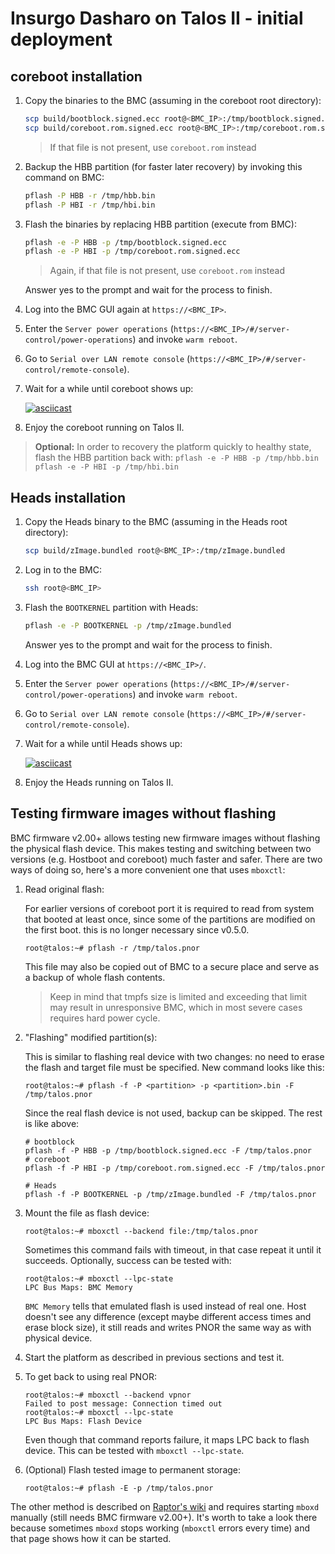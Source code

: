 # Insurgo Dasharo on Talos II - initial deployment

## coreboot installation

1. Copy the binaries to the BMC
   (assuming in the coreboot root directory):

    ```bash
    scp build/bootblock.signed.ecc root@<BMC_IP>:/tmp/bootblock.signed.ecc
    scp build/coreboot.rom.signed.ecc root@<BMC_IP>:/tmp/coreboot.rom.signed.ecc
    ```

    > If that file is not present, use `coreboot.rom` instead

1. Backup the HBB partition (for faster later recovery) by invoking this
   command on BMC:

    ```bash
    pflash -P HBB -r /tmp/hbb.bin
    pflash -P HBI -r /tmp/hbi.bin
    ```

1. Flash the binaries by replacing HBB partition (execute from BMC):

    ```bash
    pflash -e -P HBB -p /tmp/bootblock.signed.ecc
    pflash -e -P HBI -p /tmp/coreboot.rom.signed.ecc
    ```

    > Again, if that file is not present, use `coreboot.rom` instead

    Answer yes to the prompt and wait for the process to finish.

1. Log into the BMC GUI again at `https://<BMC_IP>`.

1. Enter the `Server power operations`
   (`https://<BMC_IP>/#/server-control/power-operations`) and invoke
  `warm reboot`.

1. Go to `Serial over LAN remote console` (`https://<BMC_IP>/#/server-control/remote-console`).

1. Wait for a while until coreboot shows up:

    [![asciicast](https://asciinema.org/a/zkQV1KhxY4n6IrlzssuvFHHS5.svg)](https://asciinema.org/a/zkQV1KhxY4n6IrlzssuvFHHS5)

1. Enjoy the coreboot running on Talos II.

> **Optional:** In order to recovery the platform quickly to healthy state, flash
> the HBB partition back with:
> `pflash -e -P HBB -p /tmp/hbb.bin`
> `pflash -e -P HBI -p /tmp/hbi.bin`

## Heads installation

1. Copy the Heads binary to the BMC (assuming in the Heads root directory):

    ```bash
    scp build/zImage.bundled root@<BMC_IP>:/tmp/zImage.bundled
    ```

1. Log in to the BMC:

    ```bash
    ssh root@<BMC_IP>
    ```

1. Flash the `BOOTKERNEL` partition with Heads:

    ```bash
    pflash -e -P BOOTKERNEL -p /tmp/zImage.bundled
    ```

    Answer yes to the prompt and wait for the process to finish.

1. Log into the BMC GUI at `https://<BMC_IP>/`.

1. Enter the `Server power operations`
   (`https://<BMC_IP>/#/server-control/power-operations`) and invoke
  `warm reboot`.

1. Go to `Serial over LAN remote console` (`https://<BMC_IP>/#/server-control/remote-console`).

1. Wait for a while until Heads shows up:

    [![asciicast](https://asciinema.org/a/VYszHn2aslY4GdAVBvsgbWb3d.svg)](https://asciinema.org/a/VYszHn2aslY4GdAVBvsgbWb3d)

1. Enjoy the Heads running on Talos II.

## Testing firmware images without flashing

BMC firmware v2.00+ allows testing new firmware images without flashing the
physical flash device. This makes testing and switching between two versions
(e.g. Hostboot and coreboot) much faster and safer. There are two ways of doing
so, here's a more convenient one that uses `mboxctl`:

1. Read original flash:

    For earlier versions of coreboot port it is required to read from system
    that booted at least once, since some of the partitions are modified on the
    first boot. this is no longer necessary since v0.5.0.

    ```shell
    root@talos:~# pflash -r /tmp/talos.pnor
    ```

    This file may also be copied out of BMC to a secure place and serve as a
    backup of whole flash contents.

    > Keep in mind that tmpfs size is limited and exceeding that limit may
    > result in unresponsive BMC, which in most severe cases requires hard power
    > cycle.

1. "Flashing" modified partition(s):

    This is similar to flashing real device with two changes: no need to erase
    the flash and target file must be specified. New command looks like this:

    ```shell
    root@talos:~# pflash -f -P <partition> -p <partition>.bin -F /tmp/talos.pnor
    ```

    Since the real flash device is not used, backup can be skipped. The rest is
    like above:

    ```shell
    # bootblock
    pflash -f -P HBB -p /tmp/bootblock.signed.ecc -F /tmp/talos.pnor
    # coreboot
    pflash -f -P HBI -p /tmp/coreboot.rom.signed.ecc -F /tmp/talos.pnor

    # Heads
    pflash -f -P BOOTKERNEL -p /tmp/zImage.bundled -F /tmp/talos.pnor
    ```

1. Mount the file as flash device:

    ```shell
    root@talos:~# mboxctl --backend file:/tmp/talos.pnor
    ```

    Sometimes this command fails with timeout, in that case repeat it until it
    succeeds. Optionally, success can be tested with:

    ```shell
    root@talos:~# mboxctl --lpc-state
    LPC Bus Maps: BMC Memory
    ```

    `BMC Memory` tells that emulated flash is used instead of real one. Host
    doesn't see any difference (except maybe different access times and erase
    block size), it still reads and writes PNOR the same way as with physical
    device.

1. Start the platform as described in previous sections and test it.

1. To get back to using real PNOR:

    ```shell
    root@talos:~# mboxctl --backend vpnor
    Failed to post message: Connection timed out
    root@talos:~# mboxctl --lpc-state
    LPC Bus Maps: Flash Device
    ```

    Even though that command reports failure, it maps LPC back to flash device.
    This can be tested with `mboxctl --lpc-state`.

1. (Optional) Flash tested image to permanent storage:

    ```shell
    root@talos:~# pflash -E -p /tmp/talos.pnor
    ```

The other method is described on
[Raptor's wiki](https://wiki.raptorcs.com/wiki/Compiling_Firmware#Running_the_firmware_temporarily)
and requires starting `mboxd` manually (still needs BMC firmware v2.00+). It's
worth to take a look there because sometimes `mboxd` stops working (`mboxctl`
errors every time) and that page shows how it can be started.
